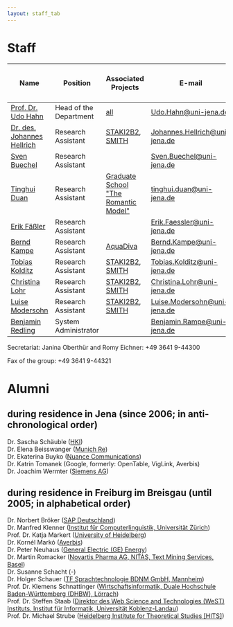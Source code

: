 ```yaml
---
layout: staff_tab
---
```


# Staff

| Name        | Position           | Associated Projects | E-mail | Telephone<br/>(prefix +49 3641 9) |
| ---------------- | ---------------- | ---------------- | ---------------- | ---------------- |
| [Prof. Dr. Udo Hahn](/Staff/Prof_+Dr_+Udo+Hahn.html)	| Head of the Department	| [all](/Projects/all.md)	| [Udo.Hahn@uni-jena.de](mailto:Udo.Hahn@uni-jena.de)	| 44320 |
| [Dr. des. Johannes Hellrich](/Staff/Johannes+Hellrich.html)	| Research Assistant	| [STAKI2B2](http://gepris.dfg.de/gepris/projekt/315098900), [SMITH](http://www.smith.care/)	| [Johannes.Hellrich@uni-jena.de](mailto:Johannes.Hellrich@uni-jena.de)	| 44305 |
| [Sven Buechel](/Staff/Sven+Buechel.html)	| Research Assistant	| |	[Sven.Buechel@uni-jena.de](mailto:Sven.Buechel@uni-jena.de) | 44324 |
| [Tinghui Duan](/Staff/Duan/index.html)	| Research Assistant	|  [Graduate School<br/>\"The Romantic Model\"](http://modellromantik.uni-jena.de/) |	[tinghui.duan@uni-jena.de](mailto:tinghui.duan@uni-jena.de) | 44305 |
| [Erik Fäßler](/Staff/Erik+Fäßler.html)	| Research Assistant	| |	[Erik.Faessler@uni-jena.de](mailto:Erik.Faessler@uni-jena.de)	| 44324 |
| [Bernd Kampe](/Staff/Kampe/) | Research Assistant | [AquaDiva](http://www.aquadiva.uni-jena.de/) | [Bernd.Kampe@uni-jena.de](mailto:Bernd.Kampe@uni-jena.de) | 44324 |
| [Tobias Kolditz](/Staff/Tobias+Kolditz.html) | Research Assistant | [STAKI2B2](http://gepris.dfg.de/gepris/projekt/315098900), [SMITH](http://www.smith.care/)	| [Tobias.Kolditz@uni-jena.de](mailto:Tobias.Kolditz@uni-jena.de) | 44303 |
| [Christina Lohr](/Staff/Christina+Lohr.html)	| Research Assistant	| [STAKI2B2](http://gepris.dfg.de/gepris/projekt/315098900), [SMITH](http://www.smith.care/)	| [Christina.Lohr@uni-jena.de](mailto:Christina.Lohr@uni-jena.de)	| 44303 |
| [Luise Modersohn](/Staff/Modersohn/) | Research Assistant |  [STAKI2B2](http://gepris.dfg.de/gepris/projekt/315098900), [SMITH](http://www.smith.care/)	| [Luise.Modersohn@uni-jena.de](mailto:Luise.Modersohn@uni-jena.de) | 44305 |
| [Benjamin Redling](/Staff/Benjamin+Redling.html)	| System Administrator | |	[Benjamin.Rampe@uni-jena.de](mailto:Benjamin.Rampe@uni-jena.de)	| 44323 |

Secretariat: Janina Oberthür and Romy Eichner: +49 3641 9-44300

Fax of the group: +49 3641 9-44321

# Alumni

## during residence in Jena (since 2006; in anti-chronological order)
Dr. Sascha Schäuble ([HKI](https://www.leibniz-hki.de/de/home.html))<br/>
Dr. Elena Beisswanger ([Munich Re](https://www.xing.com/profile/Elena_Beisswanger2/cv))<br/>
Dr. Ekaterina Buyko ([Nuance Communications](http://www.nuance.de/))<br/>
Dr. Katrin Tomanek (Google, formerly: OpenTable, VigLink, Averbis)<br/>
Dr. Joachim Wermter ([Siemens AG](http://www.siemens.com/entry/cc/en/))

## during residence in Freiburg im Breisgau (until 2005; in alphabetical order)
Dr. Norbert Bröker ([SAP Deutschland](http://www.sap.com/germany/index.epx))<br/>
Dr. Manfred Klenner ([Institut für Computerlinguistik, Universität Zürich](http://www.cl.uzh.ch/people/team/klenner.html))<br/>
Prof. Dr. Katja Markert ([University of Heidelberg](http://www.cl.uni-heidelberg.de/~markert/))<br/>
Dr. Kornél Markó ([Averbis](http://www.averbis.de/))<br/>
Dr. Peter Neuhaus ([General Electric (GE) Energy](http://www.ge.com/de/home/))<br/>
Dr. Martin Romacker ([Novartis Pharma AG, NITAS, Text Mining Services, Basel](http://www.novartis.ch/))<br/>
Dr. Susanne Schacht (-)<br/>
Dr. Holger Schauer ([TF Sprachtechnologie BDNM GmbH, Mannheim](http://www.bi-media.de/))<br/>
Prof. Dr. Klemens Schnattinger ([Wirtschaftsinformatik, Duale Hochschule Baden-Württemberg (DHBW), Lörrach](http://www.dhbw-loerrach.de/index.php?id=schnattinger))<br/>
Prof. Dr. Steffen Staab ([Direktor des Web Science and Technologies (WeST) Instituts, Institut für Informatik, Universität Koblenz-Landau](http://www.uni-koblenz.de/~staab/))<br/>
Prof. Dr. Michael Strube ([Heidelberg Institute for Theoretical Studies [HITS]](https://www.h-its.org/nlp-mitglieder/michael-strube/))<br/>
